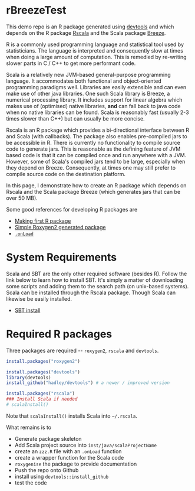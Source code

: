 # rBreezeTest

This demo repo is an R package generated using [devtools][1] and which depends
on the R package [Rscala][2] and the Scala package [Breeze][3].

R is a commonly used programming language and statistical tool used by 
statisticians. The language is interpreted and consequently slow at times
when doing a large amount of computation. This is remedied by re-writing slower
parts in C / C++ to get more performant code.

Scala is a relatively new JVM-based general-purpose programming language. It
accommodates both functional and object-oriented programming paradigms well.
Libraries are easily extensible and can even make use of other java libraries.
One such Scala library is Breeze, a numerical processing library. It includes
support for linear algebra which makes use of (optimised) native libraries,
**and** can fall back to java code when no native libraries can be found. Scala
is reasonably fast (usually 2-3 times slower than C++) but can usually be more
concise.

Rscala is an R package which provides a bi-directional interface between R 
and Scala (with callbacks). The package also enables pre-compiled jars to
be accessible in R. There is currently no functionality to compile source code
to generate jars. This is reasonable as the defining feature of JVM based
code is that it can be compiled once and run anywhere with a JVM. However, some
of Scala's compiled jars tend to be large, especially when they depend on Breeze. 
Consequently, at times one may still prefer to compile source code on the 
destination platform.

In this page, I demonstrate how to create an R package which depends on Rscala
and the Scala package Breeze (which generates jars that can be over 50 MB). 

Some good references for developing R packages are

- [Making first R package][4]
- [Simple Roxygen2 generated package][6]
- [`.onLoad`][5]

# System Requirements
Scala and SBT are the only other required software (besides R).
Follow the link below to learn how to install SBT. It's simply a matter of 
downloading some scripts and adding them to the search path 
(on unix-based systems). Scala can be installed through the Rscala package.
Though Scala can likewise be easily installed.

- [SBT install][7]

# Required R packages
Three packages are required -- `roxygen2`, `rscala` and `devtools`.

```R
install.packages("roxygen2")

install.packages("devtools")
library(devtools)
install_github("hadley/devtools") # a newer / improved version

install.packages("rscala")
### Install Scala if needed
# scalaInstall()
```

Note that `scalaInstall()` installs Scala into `~/.rscala`.

What remains is to 

- Generate package skeleton
- Add Scala project source into `inst/java/scalaProjectName`
- create an `zzz.R` file with an `.onLoad` function
- create a wrapper function for the Scala code
- `roxygenise` the package to provide documentation
- Push the repo onto Github
- install using `devtools::install_github`
- test the code


[1]: https://github.com/hadley/devtools
[2]: https://dahl-git.byu.edu/dahl/rscala/
[3]: https://github.com/scalanlp/breeze
[4]: http://tinyheero.github.io/jekyll/update/2015/07/26/making-your-first-R-package.html
[5]: http://r-pkgs.had.co.nz/r.html
[6]: https://hilaryparker.com/2014/04/29/writing-an-r-package-from-scratch/
[7]: http://www.scala-sbt.org/release/docs/Setup.html
